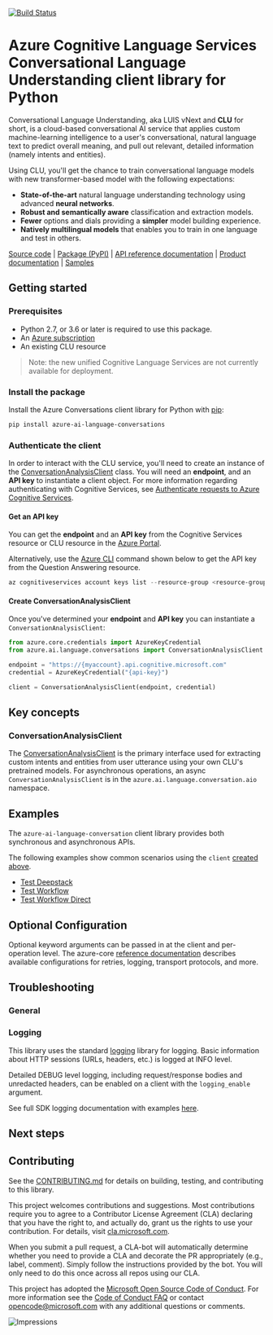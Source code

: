 [![Build Status](https://dev.azure.com/azure-sdk/public/_apis/build/status/azure-sdk-for-python.client?branchName=main)](https://dev.azure.com/azure-sdk/public/_build/latest?definitionId=46?branchName=main)

# Azure Cognitive Language Services Conversational Language Understanding client library for Python
Conversational Language Understanding, aka LUIS vNext and **CLU** for short, is a cloud-based conversational AI service that applies custom machine-learning intelligence to a user's conversational, natural language text to predict overall meaning, and pull out relevant, detailed information (namely intents and entities).

 Using CLU, you'll get the chance to train conversational language models with new transformer-based model with the following expectations:
-   **State-of-the-art** natural language understanding technology using advanced **neural networks**.
-   **Robust and semantically aware** classification and extraction models.
-   **Fewer** options and dials providing a **simpler** model building experience.
-   **Natively multilingual models** that enables you to train in one language and test in others.

[Source code][conversationallanguage_client_src] | [Package (PyPI)][conversationallanguage_pypi_package] | [API reference documentation][conversationallanguage_refdocs] | [Product documentation][conversationallanguage_docs] | [Samples][conversationallanguage_samples]


## Getting started

### Prerequisites

* Python 2.7, or 3.6 or later is required to use this package.
* An [Azure subscription][azure_subscription]
* An existing CLU resource

> Note: the new unified Cognitive Language Services are not currently available for deployment.

### Install the package

Install the Azure Conversations client library for Python with [pip][pip_link]:

```bash
pip install azure-ai-language-conversations
```

### Authenticate the client
In order to interact with the CLU service, you'll need to create an instance of the [ConversationAnalysisClient][conversationanalysis_client_class] class. You will need an **endpoint**, and an **API key** to instantiate a client object. For more information regarding authenticating with Cognitive Services, see [Authenticate requests to Azure Cognitive Services][cognitive_auth].

#### Get an API key
You can get the **endpoint** and an **API key** from the Cognitive Services resource or CLU resource in the [Azure Portal][azure_portal].

Alternatively, use the [Azure CLI][azure_cli] command shown below to get the API key from the Question Answering resource.

```powershell
az cognitiveservices account keys list --resource-group <resource-group-name> --name <resource-name>
```


#### Create ConversationAnalysisClient
Once you've determined your **endpoint** and **API key** you can instantiate a `ConversationAnalysisClient`:

```python
from azure.core.credentials import AzureKeyCredential
from azure.ai.language.conversations import ConversationAnalysisClient

endpoint = "https://{myaccount}.api.cognitive.microsoft.com"
credential = AzureKeyCredential("{api-key}")

client = ConversationAnalysisClient(endpoint, credential)
```


## Key concepts

### ConversationAnalysisClient
The [ConversationAnalysisClient][conversationanalysis_client_class] is the primary interface used for extracting custom intents and entities from user utterance using your own CLU's pretrained models. For asynchronous operations, an async `ConversationAnalysisClient` is in the `azure.ai.language.conversation.aio` namespace.

## Examples
The `azure-ai-language-conversation` client library provides both synchronous and asynchronous APIs.

The following examples show common scenarios using the `client` [created above](#create-conversationanalysisclient).
- [Test Deepstack](#ask-a-question)
- [Test Workflow](#ask-a-follow-up-question)
- [Test Workflow Direct](#asynchronous-operations)


## Optional Configuration
Optional keyword arguments can be passed in at the client and per-operation level. The azure-core [reference documentation][azure_core_ref_docs] describes available configurations for retries, logging, transport protocols, and more.

## Troubleshooting

### General


### Logging
This library uses the standard
[logging][python_logging] library for logging.
Basic information about HTTP sessions (URLs, headers, etc.) is logged at INFO
level.

Detailed DEBUG level logging, including request/response bodies and unredacted
headers, can be enabled on a client with the `logging_enable` argument.

See full SDK logging documentation with examples [here][sdk_logging_docs].

## Next steps

## Contributing

See the [CONTRIBUTING.md][contributing] for details on building, testing, and contributing to this library.

This project welcomes contributions and suggestions. Most contributions require you to agree to a Contributor License Agreement (CLA) declaring that you have the right to, and actually do, grant us the rights to use your contribution. For details, visit [cla.microsoft.com][cla].

When you submit a pull request, a CLA-bot will automatically determine whether you need to provide a CLA and decorate the PR appropriately (e.g., label, comment). Simply follow the instructions provided by the bot. You will only need to do this once across all repos using our CLA.

This project has adopted the [Microsoft Open Source Code of Conduct][code_of_conduct]. For more information see the [Code of Conduct FAQ][coc_faq] or contact [opencode@microsoft.com][coc_contact] with any additional questions or comments.

<!-- LINKS -->
[azure_cli]: https://docs.microsoft.com/cli/azure/
[azure_portal]: https://portal.azure.com/
[azure_subscription]: https://azure.microsoft.com/free/
[cla]: https://cla.microsoft.com
[coc_contact]: mailto:opencode@microsoft.com
[coc_faq]: https://opensource.microsoft.com/codeofconduct/faq/
[code_of_conduct]: https://opensource.microsoft.com/codeofconduct/
[cognitive_auth]: https://docs.microsoft.com/azure/cognitive-services/authentication/
[contributing]: https://github.com/Azure/azure-sdk-for-python/blob/main/CONTRIBUTING.md
[python_logging]: https://docs.python.org/3/library/logging.html
[sdk_logging_docs]: https://docs.microsoft.com/azure/developer/python/azure-sdk-logging
[azure_core_ref_docs]: https://azuresdkdocs.blob.core.windows.net/$web/python/azure-core/latest/azure.core.html
[azure_core_readme]: https://github.com/Azure/azure-sdk-for-python/blob/main/sdk/core/azure-core/README.md
[pip_link]:https://pypi.org/project/pip/

[conversationallanguage_client_src]: https://github.com/Azure/azure-sdk-for-python/main/sdk/cognitivelanguage/azure-ai-language-conversations
[conversationallanguage_pypi_package]: https://github.com/Azure/azure-sdk-for-python/main/sdk/cognitivelanguage/azure-ai-language-conversations
[conversationallanguage_refdocs]: https://github.com/Azure/azure-sdk-for-python/main/sdk/cognitivelanguage/azure-ai-language-conversations
[conversationallanguage_docs]: https://azure.microsoft.com/en-us/services/cognitive-services/language-understanding-intelligent-service/
[conversationallanguage_samples]: https://github.com/Azure/azure-sdk-for-python/main/sdk/cognitivelanguage/azure-ai-language-conversations/samples/README.md
[conversationanalysis_client_class]: ./azure/ai/language/conversations/_conversation_analysis_client.py

![Impressions](https://azure-sdk-impressions.azurewebsites.net/api/impressions/azure-sdk-for-python%2Fsdk%2Ftemplate%2Fazure-template%2FREADME.png)
